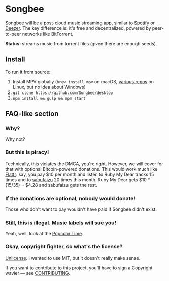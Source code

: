 # Songbee

Songbee will be a post-cloud music streaming app, similar
to [Spotify][] or [Deezer][]. The key difference is: it's free and
decentralized, powered by peer-to-peer networks like BitTorrent.

**Status:** streams music from torrent files (given there are enough seeds).

## Install

To run it from source:

1. Install MPV globally (`brew install mpv` on macOS, [various repos][mpv-repos]
   on Linux, but no idea about Windows)
2. `git clone https://github.com/Songbee/desktop`
3. `npm install && gulp && npm start`

## FAQ-like section

### Why?

Why not?

### But this is piracy!

Technically, this violates the DMCA, you're right. However, we will cover
for that with optional Bitcoin-powered donations. This would work much like
[Flattr][]: say, you pay $10 per month and listen to Ruby My Dear tracks
15 times and to [sabufaizu][] 20 times this month. Ruby My Dear gets
$10 * (15/35) = $4.28 and sabufaizu gets the rest.

### If the donations are optional, nobody would donate!

Those who don't want to pay wouldn't have paid if Songbee didn't exist.

### Still, this is illegal. Music labels will sue you!

Yeah, well, look at the [Popcorn Time][].

### Okay, copyright fighter, so what's the license?

[Unlicense][]. I wanted to use MIT, but it doesn't really make sense.

If you want to contribute to this project, you'll have to sign
a Copyright wavier — see [CONTRIBUTING](CONTRIBUTING.md).


[Spotify]: https://spotify.com/
[Deezer]: https://deezer.com/
[mpv-repos]: https://mpv.io/installation/
[Flattr]: https://flattr.com/
[sabufaizu]: https://soundcloud.com/sabufaizu
[Popcorn Time]: https://popcorntime.sh/
[Unlicense]: http://unlicense.org/
